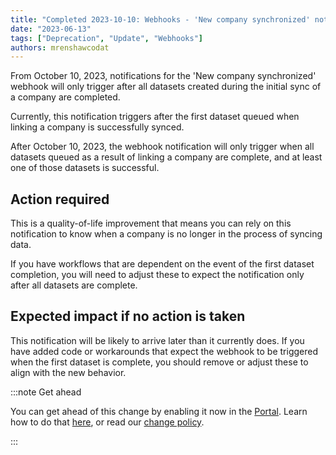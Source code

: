 ```yaml
---
title: "Completed 2023-10-10: Webhooks - 'New company synchronized' notification triggers after all datasets are complete"
date: "2023-06-13"
tags: ["Deprecation", "Update", "Webhooks"]
authors: mrenshawcodat
---
```


From October 10, 2023, notifications for the 'New company synchronized' webhook will only trigger after all datasets created during the initial sync of a company are completed.

<!--truncate-->

Currently, this notification triggers after the first dataset queued when linking a company is successfully synced.

After October 10, 2023, the webhook notification will only trigger when all datasets queued as a result of linking a company are complete, and at least one of those datasets is successful.

## Action required

This is a quality-of-life improvement that means you can rely on this notification to know when a company is no longer in the process of syncing data.

If you have workflows that are dependent on the event of the first dataset completion, you will need to adjust these to expect the notification only after all datasets are complete.

## Expected impact if no action is taken

This notification will be likely to arrive later than it currently does. If you have added code or workarounds that expect the webhook to be triggered when the first dataset is complete, you should remove or adjust these to align with the new behavior.

:::note Get ahead

You can get ahead of this change by enabling it now in the [Portal](https://app.codat.io/developers/api-deprecations). Learn how to do that [here](https://docs.codat.io/configure/portal/developers), or read our [change policy](https://docs.codat.io/using-the-api/change-policy).

:::
